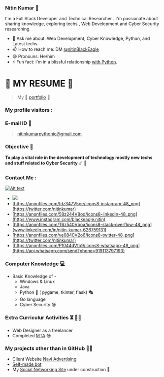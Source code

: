 ### Nitin Kumar 👋

I'm a Full Stack Developer and Technical Researcher . I'm passionate about sharing knowledge, exploring techs , Web Development and Cyber Security researching.

- 💬 Ask me about: Web Development, Cyber Knowledge, Python, and Latest techs.
- 📫 How to reach me: DM [@nitinBlackEagle](https://twitter.com/nitinBlackEagle)
- 😄 Pronouns: He/him
- ⚡ Fun fact: I'm in a blissful relationship [with Python](https://www.python.org).

# :pushpin: **MY RESUME** :boy:

> My :link: [portfolio](https://bit.ly/kumarnitin)  :gem:

### My profile visitors :

### E-mail ID :e-mail:

> nitinkumarpythonic@gmail.com

### Objective :dart: 

__To play a vital role in the development of technology mostly new techs and stuff related to Cyber Security__ :comet: :gem:

### Contact Me :
[![Alt text](/path/to/img.jpg)](http://example.net/)


- [![](https://anonfiles.com/Fey44bV9o5/icons8-github-48_png)](https://github.com/nitin30kumar)
- [https://anonfiles.com/fdz347V5oe/icons8-instagram-48_png](https://twitter.com/nitinkumar)
- [https://anonfiles.com/58z244V8od/icons8-linkedin-48_png](https://www.instagram.com/blackeagle.nitin)
- [https://anonfiles.com/T6z540Vboa/icons8-stack-overflow-48_png](www.linkedin.com/in/nitin-kumar-626759131)
- [https://anonfiles.com/ve0840V2o6/icons8-twitter-48_png](https://twitter.com/nitinkumar)
- [https://anonfiles.com/Pf044dVfo9/icons8-whatsapp-48_png](https://api.whatsapp.com/send?phone=919113797193)

### Computer Knowledge :computer:

* Basic Knowledge of -
    * Windows & Linux
    * Java
    * Python :snake: ( pygame, tkinter, flask) :performing_arts:
    * Go language
    * Cyber Security :sunglasses:

### Extra Curriculur Activities :hourglass_flowing_sand: :man_technologist:

* Web Designer as a freelancer 
* Completed [MTA](bit.ly/39NaCez) :sunglasses:

### My projects other than in GitHub :technologist:

* Client Website [Navi Advertising](naviadvertising.in)
* [Self-made bot](https://code-sololearn.com/WBKTV8xLY81X/?ref=app)
* My [Social Networking Site](nitsanon.epizy.com) under construction :construction:
